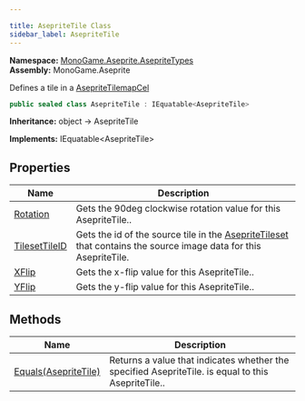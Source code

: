 ```yaml
---

title: AsepriteTile Class
sidebar_label: AsepriteTile
---
```

**Namespace:** [MonoGame.Aseprite.AsepriteTypes](../)  
**Assembly:** MonoGame.Aseprite

Defines a tile in a [AsepriteTilemapCel](../AsepriteTilemapCel/)

```csharp
public sealed class AsepriteTile : IEquatable<AsepriteTile>
```

**Inheritance:** object → AsepriteTile

**Implements:** IEquatable\<AsepriteTile\>

## Properties

| Name                                         | Description                                                                                                                                      |
| -------------------------------------------- | ------------------------------------------------------------------------------------------------------------------------------------------------ |
| [Rotation](Properties/Rotation)           | Gets the 90deg clockwise rotation value for this AsepriteTile..                                                                                  |
| [TilesetTileID](Properties/TilesetTileID) | Gets the id of the source tile in the [AsepriteTileset](../AsepriteTileset/) that contains the source image data for  this AsepriteTile. |
| [XFlip](Properties/XFlip)                 | Gets the x\-flip value for this AsepriteTile..                                                                                                   |
| [YFlip](Properties/YFlip)                 | Gets the y\-flip value for this AsepriteTile..                                                                                                   |

## Methods

| Name                                      | Description                                                                                        |
| ----------------------------------------- | -------------------------------------------------------------------------------------------------- |
| [Equals(AsepriteTile)](Methods/Equals) | Returns a value that indicates whether the specified AsepriteTile. is equal to this AsepriteTile.. |


